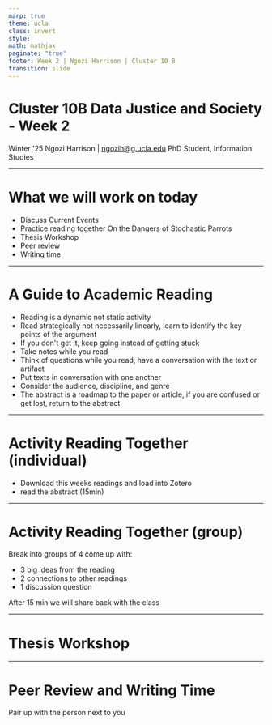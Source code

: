 ```yaml
---
marp: true
theme: ucla
class: invert
style: 
math: mathjax
paginate: "true"
footer: Week 2 | Ngozi Harrison | Cluster 10 B
transition: slide
---
```

<script type="module">
  import mermaid from 'https://cdn.jsdelivr.net/npm/mermaid@10/dist/mermaid.esm.min.mjs';
  mermaid. initialize ({ startOnLoad: true, theme: 'dark' });
</script>

# Cluster 10B Data Justice and Society - Week 2

Winter '25
Ngozi Harrison | ngozih@g.ucla.edu
PhD Student, Information Studies

---

# What we will work on today
- Discuss Current Events
- Practice reading together On the Dangers of Stochastic Parrots
- Thesis Workshop
- Peer review
- Writing time

---
# A Guide to Academic Reading

- Reading is a dynamic not static activity
- Read strategically not necessarily linearly, learn to identify the key points of the argument
- If you don't get it, keep going instead of getting stuck
- Take notes while you read
- Think of questions while you read, have a conversation with the text or artifact
- Put texts in conversation with one another
- Consider the audience, discipline, and genre
- The abstract is a roadmap to the paper or article, if you are confused or get lost, return to the abstract

---
# **Activity** Reading Together (individual)

- Download this weeks readings and load into Zotero
- read the abstract  (15min)

---
# **Activity** Reading Together (group)
Break into groups of 4
come up with:
- 3 big ideas from the reading
- 2 connections to other readings
- 1 discussion question

After 15 min we will share back with the class

---
# Thesis Workshop

---
# Peer Review and Writing Time

Pair up with the person next to you
